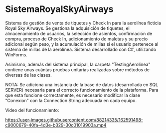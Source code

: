 # SistemaRoyalSkyAirways
Sistema de gestión de venta de tiquetes y Check In para la aerolínea ficticia Royal Sky Airways. Se gestiona la adquisición de tiquetes, el almacenamiento de usuarios, la selección de asientos, confirmación de compra, proceso de Check In, adicionamiento de maletas y su precio adicional según peso, y la acumulación de millas si el usuario pertenece al sistema de millas de la aerolínea. Sistema desarrollado con C#, utilizando WinForms.

Asimismo, además del sistema principal, la carpeta "TestingAerolinea" contiene unas cuántas pruebas unitarias realizadas sobre métodos de diversas de las clases. 

NOTA: Se adiciona una instancia de la base de datos (desarrollada en SQL SERVER) necesaria para el correcto funcionamiento de la plataforma. Para que esta funcione correctamente, es necesario modificar la clase "Conexion" con la Connection String adecuada en cada equipo. 

Video del funcionamiento: 

https://user-images.githubusercontent.com/88214335/162591498-c9000679-40fa-4d3e-b329-30c01019903a.mp4
